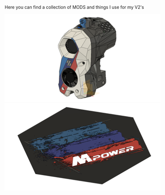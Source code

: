 Here you can find a collection of MODS and things I use for my V2's

![alt text](https://github.com/PrintStructor/VORON-2.4/blob/main/Stealthburner%20BMW%20M-POWER%20Theme/Stealthburner_BMW_front.png?raw=true)
![alt text](https://github.com/PrintStructor/VORON-2.4/blob/main/V2.4%20350%20backplate%20M-POWER%20Logo/M_Power_NEW.png?raw=true)
